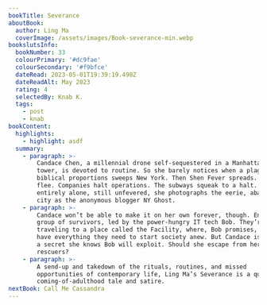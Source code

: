 ```yaml
---
bookTitle: Severance
aboutBook:
  author: Ling Ma
  coverImage: /assets/images/Book-severance-min.webp
bookslutsInfo:
  bookNumber: 33
  colourPrimary: '#dc9fae'
  colourSecondary: '#f9bfce'
  dateRead: 2023-05-01T19:39:19.490Z
  dateReadAlt: May 2023
  rating: 4
  selectedBy: Knab K.
  tags:
    - post
    - knab
bookContent:
  highlights:
    - highlight: asdf
  summary:
    - paragraph: >-
        Candace Chen, a millennial drone self-sequestered in a Manhattan office
        tower, is devoted to routine. So she barely notices when a plague of
        biblical proportions sweeps New York. Then Shen Fever spreads. Families
        flee. Companies halt operations. The subways squeak to a halt. Soon
        entirely alone, still unfevered, she photographs the eerie, abandoned
        city as the anonymous blogger NY Ghost.
    - paragraph: >-
        Candace won’t be able to make it on her own forever, though. Enter a
        group of survivors, led by the power-hungry IT tech Bob. They’re
        traveling to a place called the Facility, where, Bob promises, they will
        have everything they need to start society anew. But Candace is carrying
        a secret she knows Bob will exploit. Should she escape from her
        rescuers?
    - paragraph: >-
        A send-up and takedown of the rituals, routines, and missed
        opportunities of contemporary life, Ling Ma’s Severance is a quirky
        coming-of-adulthood tale and satire.
nextBook: Call Me Cassandra
---
```


